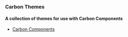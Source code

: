 ### Carbon Themes

#### A collection of themes for use with Carbon Components
- [Carbon Components](https://github.com/carbon-design-system/carbon-components)

